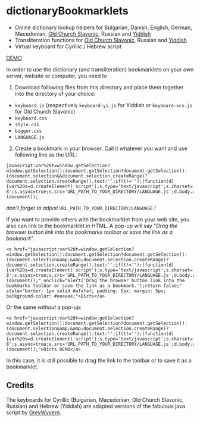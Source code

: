 # dictionaryBookmarklets
- Online dictionary lookup helpers for Bulgarian, Danish, English, German, Macedonian, [Old Church Slavonic](https://podolak.net/en/bookmarklets/old-church-slavonic), Russian and [Yiddish](https://podolak.net/en/bookmarklets/yiddish)
- Transliteration functions for [Old Church Slavonic](https://podolak.net/en/bookmarklets/old-church-slavonic), Russian and [Yiddish](https://podolak.net/en/bookmarklets/yiddish)
- Virtual keyboard for Cyrillic / Hebrew script

[DEMO](https://podolak.net/en/dictionaries/bookmarklets)



In order to use the dictionary (and transliteration) bookmarklets on your own server, website or computer, you need to

  1.  Download following files from this directory and place them together into the directory of your choice:
 - `keyboard.js` (respectively `keyboard-yi.js` for Yiddish or `keyboard-ocs.js` for Old Church Slavonic)
 - `keyboard.css`
 - `style.css`
 - `bigger.css`
 - `LANGUAGE.js`

  2. Create a  bookmark in your browser. Call it whatever you want and use following line as the URL:
  
	javascript:var%20t=window.getSelection?window.getSelection():document.getSelection?document.getSelection():(document.selection&&document.selection.createRange)?document.selection.createRange().text:'';if(t!='');(function(d){var%20s=d.createElement('script');s.type='text/javascript';s.charset='utf-8';s.async=true;s.src='URL_PATH_TO_YOUR_DIRECTORY/LANGUAGE.js';d.body.appendChild(s);}(document));
  *don't forget to adjust* `URL_PATH_TO_YOUR_DIRECTORY/LANGUAGE` *!*
	
  
If you want to provide others with the bookmarklet from your web site, you  also can link to the bookmarklet in HTML. A pop-up will say "*Drag the browser button link into the bookmarks toolbar or save the link as a bookmark*".

	<a href="javascript:var%20t=window.getSelection?window.getSelection():document.getSelection?document.getSelection():(document.selection&amp;&amp;document.selection.createRange)?document.selection.createRange().text:'';if(t!='');(function(d){var%20s=d.createElement('script');s.type='text/javascript';s.charset='utf-8';s.async=true;s.src='URL_PATH_TO_YOUR_DIRECTORY/LANGUAGE.js';d.body.appendChild(s);}(document));" onclick="alert('Drag the browser button link into the bookmarks toolbar or save the link as a bookmark.');return false;" style="border: 1px solid #afafaf; padding: 5px; margin: 5px; background-color: #eeeeee;">Dicts</a>
	
Or the same *without* a pop-up:

	<a href="javascript:var%20t=window.getSelection?window.getSelection():document.getSelection?document.getSelection():(document.selection&amp;&amp;document.selection.createRange)?document.selection.createRange().text:'';if(t!='');(function(d){var%20s=d.createElement('script');s.type='text/javascript';s.charset='utf-8';s.async=true;s.src='URL_PATH_TO_YOUR_DIRECTORY/LANGUAGE.js';d.body.appendChild(s);}(document));">Dicts DEMO</a>

In this case, it is still possible to drag the link to the toolbar or to save it as a bookmarklet.

Credits
-------

The keyboards for Cyrillic (Bulgarian, Macedonian, Old Church Slavonic, Russian) and Hebrew (Yiddish) are adapted versions of the fabulous java script by [GreyWyvern](http://www.greywyvern.com/code/javascript/keyboard).

